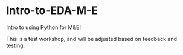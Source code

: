 # Intro-to-EDA-M-E
 
Intro to using Python for M&E!

This is a test workshop, and will be adjusted based on feedback and testing.
